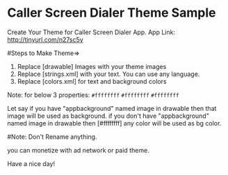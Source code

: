 # Caller Screen Dialer Theme Sample

Create Your Theme for Caller Screen Dialer App.
App Link: http://tinyurl.com/n27sc5y

#Steps to Make Theme=>

1. Replace [drawable] Images with your theme images
2. Replace [strings.xml] with your text. You can use any language.
3. Replace [colors.xml] for text and background colors

Note:
   for below 3 properties:
   <code><color name="bg">#ffffffff</color></code>
   <code><color name="appbackground">#ffffffff</color></code>
   <code><color name="app_shortcut_background">#ffffffff</color></code>

   Let say
   if you have "appbackground" named image in drawable then that image will be used as background.
   if you don't have "appbackground" named image in drawable then [#ffffffff] any color will be used as bg color.

#Note: Don't Rename anything.

you can monetize with ad network or paid theme.

Have a nice day!